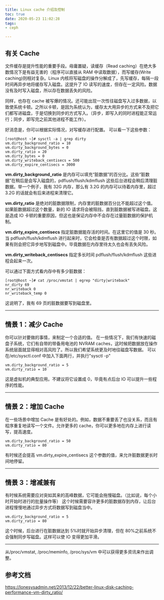 ```yaml
---
title: Linux cache 介绍及控制
toc: true
date: 2020-05-23 11:02:28
tags:
- ceph

---
```

## 有关 Cache

文件缓存是提升性能的重要手段。毋庸置疑，读缓存（Read caching）在绝大多数情况下是有益无害的（程序可以直接从 RAM 中读取数据），而写缓存(Write caching)则相对复杂。Linux 内核将写磁盘的操作分解成了，先写缓存，每隔一段时间再异步地将缓存写入磁盘。这提升了 IO 读写的速度，但存在一定风险。数据没有及时写入磁盘，所以存在数据丢失的风险。

同样，也存在 cache 被写爆的情况。还可能出现一次性往磁盘写入过多数据，以致使系统卡顿。之所以卡顿，是因为系统认为，缓存太大用异步的方式来不及把它们都写进磁盘，于是切换到同步的方式写入。（异步，即写入的同时进程能正常运行；同步，即写完之前其他进程不能工作）。

好消息是，你可以根据实际情况，对写缓存进行配置。
可以看一下这些参数：
```plain
[root@host ~]# sysctl -a | grep dirty
vm.dirty_background_ratio = 10
vm.dirty_background_bytes = 0
vm.dirty_ratio = 20
vm.dirty_bytes = 0
vm.dirty_writeback_centisecs = 500
vm.dirty_expire_centisecs = 3000
```

**vm.dirty_background_ratio** 是内存可以填充“脏数据”的百分比。这些“脏数据”在稍后是会写入磁盘的，pdflush/flush/kdmflush 这些后台进程会稍后清理脏数据。举一个例子，我有 32G 内存，那么有 3.2G 的内存可以待着内存里，超过 3.2G 的话就会有后来进程来清理它。

**vm.dirty_ratio** 是绝对的脏数据限制，内存里的脏数据百分比不能超过这个值。如果脏数据超过这个数量，新的 IO 请求将会被阻挡，直到脏数据被写进磁盘。这是造成 IO 卡顿的重要原因，但这也是保证内存中不会存在过量脏数据的保护机制。

**vm.dirty_expire_centisecs** 指定脏数据能存活的时间。在这里它的值是 30 秒。当 pdflush/flush/kdmflush 进行起来时，它会检查是否有数据超过这个时限，如果有则会把它异步地写到磁盘中。毕竟数据在内存里待太久也会有丢失风险。

**vm.dirty_writeback_centisecs** 指定多长时间 pdflush/flush/kdmflush 这些进程会起来一次。

可以通过下面方式看内存中有多少脏数据：

```plain
[root@host ~]# cat /proc/vmstat | egrep "dirty|writeback"
nr_dirty 69
nr_writeback 0
nr_writeback_temp 0
```

这说明了，我有 69 页的脏数据要写到磁盘里。

* * *

## 情景 1：减少 Cache

你可以针对要做的事情，来制定一个合适的值。
在一些情况下，我们有快速的磁盘子系统，它们有自带的带备用电池的 NVRAM caches，这时候把数据放在操作系统层面就显得相对高风险了。所以我们希望系统更及时地往磁盘写数据。
可以在/etc/sysctl.conf 中加入下面两行，并执行"sysctl -p"

```plain
vm.dirty_background_ratio = 5
vm.dirty_ratio = 10
```

这是虚拟机的典型应用。不建议将它设置成 0，毕竟有点后台 IO 可以提升一些程序的性能。

* * *

## 情景 2：增加 Cache

在一些场景中增加 Cache 是有好处的。例如，数据不重要丢了也没关系，而且有程序重复地读写一个文件。允许更多的 cache，你可以更多地在内存上进行读写，提高速度。

```plain
vm.dirty_background_ratio = 50
vm.dirty_ratio = 80
```

有时候还会提高 vm.dirty_expire_centisecs 这个参数的值，来允许脏数据更长时间地停留。

* * *

## 情景 3：增减兼有

有时候系统需要应对突如其来的高峰数据，它可能会拖慢磁盘。（比如说，每个小时开始时进行的批量操作等）
这个时候需要容许更多的脏数据存到内存，让后台进程慢慢地通过异步方式将数据写到磁盘当中。

```plain
vm.dirty_background_ratio = 5
vm.dirty_ratio = 80
```

这个时候，后台进行在脏数据达到 5%时就开始异步清理，但在 80%之前系统不会强制同步写磁盘。这样可以使 IO 变得更加平滑。

* * *

从/proc/vmstat, /proc/meminfo, /proc/sys/vm 中可以获得更多资讯来作出调整。

## 参考文档
https://lonesysadmin.net/2013/12/22/better-linux-disk-caching-performance-vm-dirty_ratio/